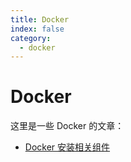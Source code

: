 ```yaml
---
title: Docker
index: false
category:
  - docker
---
```


# Docker

这里是一些 Docker 的文章：

- [Docker 安装相关组件](./20240813086297172.md)

